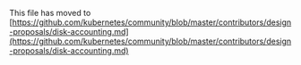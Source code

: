 This file has moved to [https://github.com/kubernetes/community/blob/master/contributors/design-proposals/disk-accounting.md](https://github.com/kubernetes/community/blob/master/contributors/design-proposals/disk-accounting.md)
